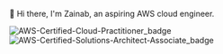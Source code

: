 👋 Hi there, I'm Zainab, an aspiring AWS cloud engineer.


![AWS-Certified-Cloud-Practitioner_badge](https://github.com/user-attachments/assets/9340477a-acc9-4c09-bfa7-4f64c08c504a)
![AWS-Certified-Solutions-Architect-Associate_badge](https://github.com/user-attachments/assets/a72938f1-02b3-4341-a0a0-dccb8054eecc)
